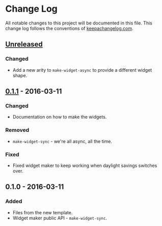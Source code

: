 # Change Log
All notable changes to this project will be documented in this file. This change log follows the conventions of [keepachangelog.com](http://keepachangelog.com/).

## [Unreleased][unreleased]
### Changed
- Add a new arity to `make-widget-async` to provide a different widget shape.

## [0.1.1] - 2016-03-11
### Changed
- Documentation on how to make the widgets.

### Removed
- `make-widget-sync` - we're all async, all the time.

### Fixed
- Fixed widget maker to keep working when daylight savings switches over.

## 0.1.0 - 2016-03-11
### Added
- Files from the new template.
- Widget maker public API - `make-widget-sync`.

[unreleased]: https://github.com/your-name/qtools-clojure/compare/0.1.1...HEAD
[0.1.1]: https://github.com/your-name/qtools-clojure/compare/0.1.0...0.1.1
